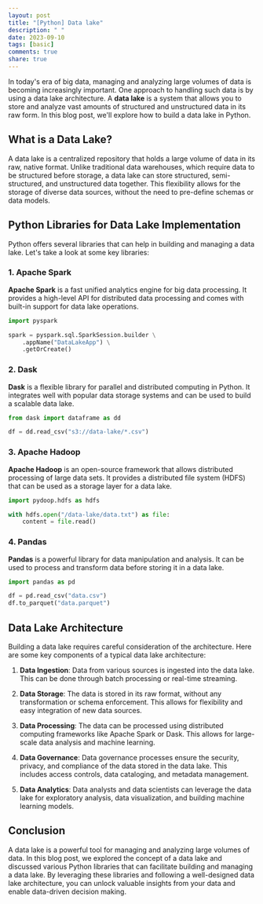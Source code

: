 ```yaml
---
layout: post
title: "[Python] Data lake"
description: " "
date: 2023-09-10
tags: [basic]
comments: true
share: true
---
```


In today's era of big data, managing and analyzing large volumes of data is becoming increasingly important. One approach to handling such data is by using a data lake architecture. A **data lake** is a system that allows you to store and analyze vast amounts of structured and unstructured data in its raw form. In this blog post, we'll explore how to build a data lake in Python.

## What is a Data Lake?

A data lake is a centralized repository that holds a large volume of data in its raw, native format. Unlike traditional data warehouses, which require data to be structured before storage, a data lake can store structured, semi-structured, and unstructured data together. This flexibility allows for the storage of diverse data sources, without the need to pre-define schemas or data models.

## Python Libraries for Data Lake Implementation

Python offers several libraries that can help in building and managing a data lake. Let's take a look at some key libraries:

### 1. Apache Spark

**Apache Spark** is a fast unified analytics engine for big data processing. It provides a high-level API for distributed data processing and comes with built-in support for data lake operations.

```python
import pyspark

spark = pyspark.sql.SparkSession.builder \
    .appName("DataLakeApp") \
    .getOrCreate()
```

### 2. Dask

**Dask** is a flexible library for parallel and distributed computing in Python. It integrates well with popular data storage systems and can be used to build a scalable data lake.

```python
from dask import dataframe as dd

df = dd.read_csv("s3://data-lake/*.csv")
```

### 3. Apache Hadoop

**Apache Hadoop** is an open-source framework that allows distributed processing of large data sets. It provides a distributed file system (HDFS) that can be used as a storage layer for a data lake.

```python
import pydoop.hdfs as hdfs

with hdfs.open("/data-lake/data.txt") as file:
    content = file.read()
```

### 4. Pandas

**Pandas** is a powerful library for data manipulation and analysis. It can be used to process and transform data before storing it in a data lake.

```python
import pandas as pd

df = pd.read_csv("data.csv")
df.to_parquet("data.parquet")
```

## Data Lake Architecture

Building a data lake requires careful consideration of the architecture. Here are some key components of a typical data lake architecture:

1. **Data Ingestion**: Data from various sources is ingested into the data lake. This can be done through batch processing or real-time streaming.

2. **Data Storage**: The data is stored in its raw format, without any transformation or schema enforcement. This allows for flexibility and easy integration of new data sources.

3. **Data Processing**: The data can be processed using distributed computing frameworks like Apache Spark or Dask. This allows for large-scale data analysis and machine learning.

4. **Data Governance**: Data governance processes ensure the security, privacy, and compliance of the data stored in the data lake. This includes access controls, data cataloging, and metadata management.

5. **Data Analytics**: Data analysts and data scientists can leverage the data lake for exploratory analysis, data visualization, and building machine learning models.

## Conclusion

A data lake is a powerful tool for managing and analyzing large volumes of data. In this blog post, we explored the concept of a data lake and discussed various Python libraries that can facilitate building and managing a data lake. By leveraging these libraries and following a well-designed data lake architecture, you can unlock valuable insights from your data and enable data-driven decision making.